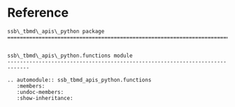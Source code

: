 # Reference

<!--
The content of the {eval-rst} block below is generated by the command:
poetry run sphinx-apidoc -T -f -t ./docs/templates -o ./docs ./src
from the root directory.

You need to rerun the command when python files are added, deleted or renamed.
Copy the content from the generated
ssb_tbmd_apis_python.rst file to the {eval-rst} block below and
delete the .rst file afterwards.
-->

```{eval-rst}
ssb\_tbmd\_apis\_python package
=============================================================================


ssb\_tbmd\_apis\_python.functions module
-----------------------------------------------------------------------------

.. automodule:: ssb_tbmd_apis_python.functions
   :members:
   :undoc-members:
   :show-inheritance:
```
